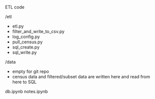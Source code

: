 ETL code

/etl
- etl.py
- filter_and_write_to_csv.py
- log_config.py
- pull_census.py
- sql_create.py
- sql_write.py

/data
- empty for git repo
- census data and filtered/subset data are written here and read from here to SQL

db.ipynb
notes.ipynb